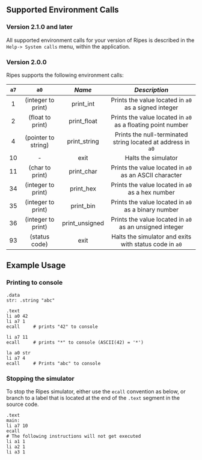 ## Supported Environment Calls
### Version 2.1.0 and later
All supported environment calls for your version of Ripes is described in the `Help-> System calls` menu, within the application.

### Version 2.0.0
Ripes supports the following environment calls:

|  `a7`  |          `a0`         |     *Name*     |                          *Description*                         |
|:--:|:-------------------:|:------------:|:------------------------------------------------------------:|
| 1  | (integer to print)  | print_int    | Prints the value located in `a0` as a signed integer         |
| 2  | (float to print) | print_float | Prints the value located in `a0` as a floating point number | 
| 4  | (pointer to string) | print_string | Prints the null-terminated string located at address in `a0` |
| 10 | -                   | exit         | Halts the simulator|
| 11 | (char to print) | print_char | Prints the value located in `a0` as an ASCII character |
| 34 | (integer to print) | print_hex | Prints the value located in `a0` as a hex number |
| 35 | (integer to print) | print_bin | Prints the value located in `a0` as a binary number |
| 36 | (integer to print) | print_unsigned | Prints the value located in `a0` as an unsigned integer |
| 93 | (status code) | exit | Halts the simulator and exits with status code in `a0` |

## Example Usage
### Printing to console
```
.data
str: .string "abc"

.text
li a0 42
li a7 1
ecall     # prints "42" to console

li a7 11
ecall     # prints "*" to console (ASCII(42) = '*')

la a0 str
li a7 4
ecall     # Prints "abc" to console
```

### Stopping the simulator
To stop the Ripes simulator, either use the `ecall` convention as below, or branch to a label that is located at the end of the `.text` segment in the source code.
```
.text
main:
li a7 10
ecall
# The following instructions will not get executed
li a1 1
li a2 1
li a3 1
```
